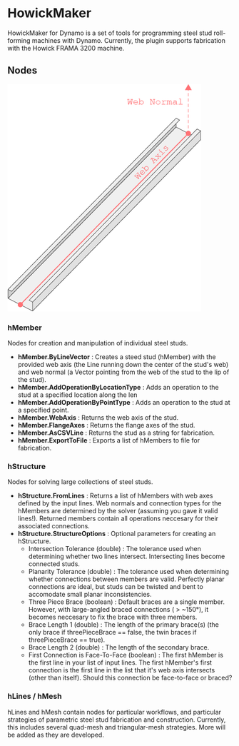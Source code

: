 # HowickMaker

HowickMaker for Dynamo is a set of tools for programming steel stud roll-forming machines with Dynamo. Currently, the plugin supports fabrication with the Howick FRAMA 3200 machine.

## Nodes
![picture alt](images/hMember.png?raw=true "hMember")
### hMember

Nodes for creation and manipulation of individual steel studs.

- **hMember.ByLineVector** : Creates a steed stud (hMember) with the provided web axis (the Line running down the center of the stud's web) and web normal (a Vector pointing from the web of the stud to the lip of the stud).
- **hMember.AddOperationByLocationType** : Adds an operation to the stud at a specified location along the len
- **hMember.AddOperationByPointType** : Adds an operation to the stud at a specified point. 
- **hMember.WebAxis** : Returns the web axis of the stud.
- **hMember.FlangeAxes** : Returns the flange axes of the stud.
- **hMember.AsCSVLine** : Returns the stud as a string for fabrication.
- **hMember.ExportToFile** : Exports a list of hMembers to file for fabrication.

### hStructure

Nodes for solving large collections of steel studs. 

- **hStructure.FromLines** : Returns a list of hMembers with web axes defined by the input lines. Web normals and connection types for the hMembers are determined by the solver (assuming you gave it valid lines!). Returned members contain all operations neccesary for their associated connections.
- **hStructure.StructureOptions** : Optional parameters for creating an hStructure.
    - Intersection Tolerance (double) : The tolerance used when determining whether two lines intersect. Intersecting lines become connected studs. 
    - Planarity Tolerance (double) : The tolerance used when determining whether connections between members are valid. Perfectly planar connections are ideal, but studs can be twisted and bent to accomodate small planar inconsistencies.
    - Three Piece Brace (boolean) : Default braces are a single member. However, with large-angled braced connections ( > ~150°), it becomes neccesary to fix the brace with three members.
    - Brace Length 1 (double) : The length of the primary brace(s) (the only brace if threePieceBrace == false, the twin braces if threePieceBrace == true).
    - Brace Length 2 (double) : The length of the secondary brace.
    - First Connection is Face-To-Face (boolean) : The first hMember is the first line in your list of input lines. The first hMember's first connection is the first line in the list that it's web axis intersects (other than itself). Should this connection be face-to-face or braced? 

### hLines / hMesh

hLines and hMesh contain nodes for particular workflows, and particular strategies of parametric steel stud fabrication and construction. Currently, this includes several quad-mesh and triangular-mesh strategies. More will be added as they are developed.